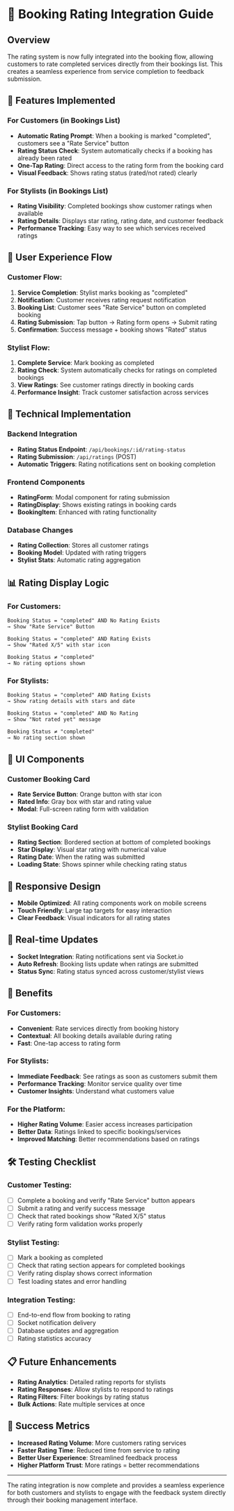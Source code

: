 # 🌟 Booking Rating Integration Guide

## Overview
The rating system is now fully integrated into the booking flow, allowing customers to rate completed services directly from their bookings list. This creates a seamless experience from service completion to feedback submission.

## 🎯 Features Implemented

### For Customers (in Bookings List)
- **Automatic Rating Prompt**: When a booking is marked "completed", customers see a "Rate Service" button
- **Rating Status Check**: System automatically checks if a booking has already been rated
- **One-Tap Rating**: Direct access to the rating form from the booking card
- **Visual Feedback**: Shows rating status (rated/not rated) clearly

### For Stylists (in Bookings List)
- **Rating Visibility**: Completed bookings show customer ratings when available
- **Rating Details**: Displays star rating, rating date, and customer feedback
- **Performance Tracking**: Easy way to see which services received ratings

## 📱 User Experience Flow

### Customer Flow:
1. **Service Completion**: Stylist marks booking as "completed"
2. **Notification**: Customer receives rating request notification
3. **Booking List**: Customer sees "Rate Service" button on completed booking
4. **Rating Submission**: Tap button → Rating form opens → Submit rating
5. **Confirmation**: Success message + booking shows "Rated" status

### Stylist Flow:
1. **Complete Service**: Mark booking as completed
2. **Rating Check**: System automatically checks for ratings on completed bookings
3. **View Ratings**: See customer ratings directly in booking cards
4. **Performance Insight**: Track customer satisfaction across services

## 🔧 Technical Implementation

### Backend Integration
- **Rating Status Endpoint**: `/api/bookings/:id/rating-status`
- **Rating Submission**: `/api/ratings` (POST)
- **Automatic Triggers**: Rating notifications sent on booking completion

### Frontend Components
- **RatingForm**: Modal component for rating submission
- **RatingDisplay**: Shows existing ratings in booking cards
- **BookingItem**: Enhanced with rating functionality

### Database Changes
- **Rating Collection**: Stores all customer ratings
- **Booking Model**: Updated with rating triggers
- **Stylist Stats**: Automatic rating aggregation

## 📊 Rating Display Logic

### For Customers:
```
Booking Status = "completed" AND No Rating Exists
→ Show "Rate Service" Button

Booking Status = "completed" AND Rating Exists  
→ Show "Rated X/5" with star icon

Booking Status ≠ "completed"
→ No rating options shown
```

### For Stylists:
```
Booking Status = "completed" AND Rating Exists
→ Show rating details with stars and date

Booking Status = "completed" AND No Rating
→ Show "Not rated yet" message

Booking Status ≠ "completed"
→ No rating section shown
```

## 🎨 UI Components

### Customer Booking Card
- **Rate Service Button**: Orange button with star icon
- **Rated Info**: Gray box with star and rating value
- **Modal**: Full-screen rating form with validation

### Stylist Booking Card
- **Rating Section**: Bordered section at bottom of completed bookings
- **Star Display**: Visual star rating with numerical value
- **Rating Date**: When the rating was submitted
- **Loading State**: Shows spinner while checking rating status

## 📱 Responsive Design
- **Mobile Optimized**: All rating components work on mobile screens
- **Touch Friendly**: Large tap targets for easy interaction
- **Clear Feedback**: Visual indicators for all rating states

## 🔄 Real-time Updates
- **Socket Integration**: Rating notifications sent via Socket.io
- **Auto Refresh**: Booking lists update when ratings are submitted
- **Status Sync**: Rating status synced across customer/stylist views

## 🚀 Benefits

### For Customers:
- **Convenient**: Rate services directly from booking history
- **Contextual**: All booking details available during rating
- **Fast**: One-tap access to rating form

### For Stylists:
- **Immediate Feedback**: See ratings as soon as customers submit them
- **Performance Tracking**: Monitor service quality over time
- **Customer Insights**: Understand what customers value

### For the Platform:
- **Higher Rating Volume**: Easier access increases participation
- **Better Data**: Ratings linked to specific bookings/services
- **Improved Matching**: Better recommendations based on ratings

## 🛠️ Testing Checklist

### Customer Testing:
- [ ] Complete a booking and verify "Rate Service" button appears
- [ ] Submit a rating and verify success message
- [ ] Check that rated bookings show "Rated X/5" status
- [ ] Verify rating form validation works properly

### Stylist Testing:
- [ ] Mark a booking as completed
- [ ] Check that rating section appears for completed bookings
- [ ] Verify rating display shows correct information
- [ ] Test loading states and error handling

### Integration Testing:
- [ ] End-to-end flow from booking to rating
- [ ] Socket notification delivery
- [ ] Database updates and aggregation
- [ ] Rating statistics accuracy

## 📋 Future Enhancements
- **Rating Analytics**: Detailed rating reports for stylists
- **Rating Responses**: Allow stylists to respond to ratings
- **Rating Filters**: Filter bookings by rating status
- **Bulk Actions**: Rate multiple services at once

## 🎉 Success Metrics
- **Increased Rating Volume**: More customers rating services
- **Faster Rating Time**: Reduced time from service to rating
- **Better User Experience**: Streamlined feedback process
- **Higher Platform Trust**: More ratings = better recommendations

---

The rating integration is now complete and provides a seamless experience for both customers and stylists to engage with the feedback system directly through their booking management interface.